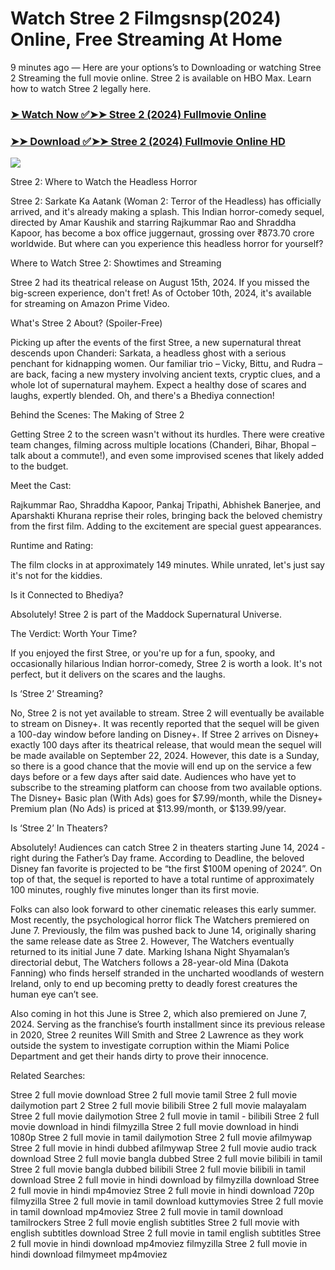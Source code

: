 # Watch Stree 2 Filmgsnsp(2024) Online, Free Streaming At Home

9 minutes ago — Here are your options’s to Downloading or watching Stree 2 Streaming the full movie online. Stree 2 is available on HBO Max. Learn how to watch Stree 2 legally here.


### [➤ Watch Now ✅➤➤ Stree 2 (2024) Fullmovie Online](https://www.gsnsp.com/9-songs-2004-movie-review-film-summary-cast/)

### [➤➤ Download ✅➤➤ Stree 2 (2024) Fullmovie Online HD](https://www.gsnsp.com/9-songs-2004-movie-review-film-summary-cast/)

<p dir="auto"><a href="(https://www.gsnsp.com/9-songs-2004-movie-review-film-summary-cast/)" title="PLAY NOW" rel="nofollow"><img src="https://i.imgur.com/jhNGoEt.gif" style="max-width: 100%;"></a></p>

Stree 2: Where to Watch the Headless Horror

Stree 2: Sarkate Ka Aatank (Woman 2: Terror of the Headless) has officially arrived, and it's already making a splash. This Indian horror-comedy sequel, directed by Amar Kaushik and starring Rajkummar Rao and Shraddha Kapoor, has become a box office juggernaut, grossing over ₹873.70 crore worldwide. But where can you experience this headless horror for yourself?

Where to Watch Stree 2: Showtimes and Streaming

Stree 2 had its theatrical release on August 15th, 2024. If you missed the big-screen experience, don't fret! As of October 10th, 2024, it's available for streaming on Amazon Prime Video.

What's Stree 2 About? (Spoiler-Free)

Picking up after the events of the first Stree, a new supernatural threat descends upon Chanderi: Sarkata, a headless ghost with a serious penchant for kidnapping women. Our familiar trio – Vicky, Bittu, and Rudra – are back, facing a new mystery involving ancient texts, cryptic clues, and a whole lot of supernatural mayhem. Expect a healthy dose of scares and laughs, expertly blended. Oh, and there's a Bhediya connection!

Behind the Scenes: The Making of Stree 2

Getting Stree 2 to the screen wasn't without its hurdles. There were creative team changes, filming across multiple locations (Chanderi, Bihar, Bhopal – talk about a commute!), and even some improvised scenes that likely added to the budget.

Meet the Cast:

Rajkummar Rao, Shraddha Kapoor, Pankaj Tripathi, Abhishek Banerjee, and Aparshakti Khurana reprise their roles, bringing back the beloved chemistry from the first film. Adding to the excitement are special guest appearances.

Runtime and Rating:

The film clocks in at approximately 149 minutes. While unrated, let's just say it's not for the kiddies.

Is it Connected to Bhediya?

Absolutely! Stree 2 is part of the Maddock Supernatural Universe.

The Verdict: Worth Your Time?

If you enjoyed the first Stree, or you're up for a fun, spooky, and occasionally hilarious Indian horror-comedy, Stree 2 is worth a look. It's not perfect, but it delivers on the scares and the laughs.


Is ‘Stree 2’ Streaming?

No, Stree 2 is not yet available to stream. Stree 2 will eventually be available to stream on Disney+. It was recently reported that the sequel will be given a 100-day window before landing on Disney+. If Stree 2 arrives on Disney+ exactly 100 days after its theatrical release, that would mean the sequel will be made available on September 22, 2024. However, this date is a Sunday, so there is a good chance that the movie will end up on the service a few days before or a few days after said date. Audiences who have yet to subscribe to the streaming platform can choose from two available options. The Disney+ Basic plan (With Ads) goes for $7.99/month, while the Disney+ Premium plan (No Ads) is priced at $13.99/month, or $139.99/year.

Is ‘Stree 2’ In Theaters?

Absolutely! Audiences can catch Stree 2 in theaters starting June 14, 2024 - right during the Father’s Day frame. According to Deadline, the beloved Disney fan favorite is projected to be “the first $100M opening of 2024”. On top of that, the sequel is reported to have a total runtime of approximately 100 minutes, roughly five minutes longer than its first movie.

Folks can also look forward to other cinematic releases this early summer. Most recently, the psychological horror flick The Watchers premiered on June 7. Previously, the film was pushed back to June 14, originally sharing the same release date as Stree 2. However, The Watchers eventually returned to its initial June 7 date. Marking Ishana Night Shyamalan’s directorial debut, The Watchers follows a 28-year-old Mina (Dakota Fanning) who finds herself stranded in the uncharted woodlands of western Ireland, only to end up becoming pretty to deadly forest creatures the human eye can’t see.

Also coming in hot this June is Stree 2, which also premiered on June 7, 2024. Serving as the franchise’s fourth installment since its previous release in 2020, Stree 2 reunites Will Smith and Stree 2 Lawrence as they work outside the system to investigate corruption within the Miami Police Department and get their hands dirty to prove their innocence.


Related Searches:

Stree 2 full movie download
Stree 2 full movie tamil
Stree 2 full movie dailymotion part 2
Stree 2 full movie bilibili
Stree 2 full movie malayalam
Stree 2 full movie dailymotion
Stree 2 full movie in tamil - bilibili
Stree 2 full movie download in hindi filmyzilla
Stree 2 full movie download in hindi 1080p
Stree 2 full movie in tamil dailymotion
Stree 2 full movie afilmywap
Stree 2 full movie in hindi dubbed afilmywap
Stree 2 full movie audio track download
Stree 2 full movie bangla dubbed
Stree 2 full movie bilibili in tamil
Stree 2 full movie bangla dubbed bilibili
Stree 2 full movie bilibili in tamil download
Stree 2 full movie in hindi download by filmyzilla
download Stree 2 full movie in hindi mp4moviez
Stree 2 full movie in hindi download 720p filmyzilla
Stree 2 full movie in tamil download kuttymovies
Stree 2 full movie in tamil download mp4moviez
Stree 2 full movie in tamil download tamilrockers
Stree 2 full movie english subtitles
Stree 2 full movie with english subtitles download
Stree 2 full movie in tamil english subtitles
Stree 2 full movie in hindi download mp4moviez filmyzilla
Stree 2 full movie in hindi download filmymeet mp4moviez
